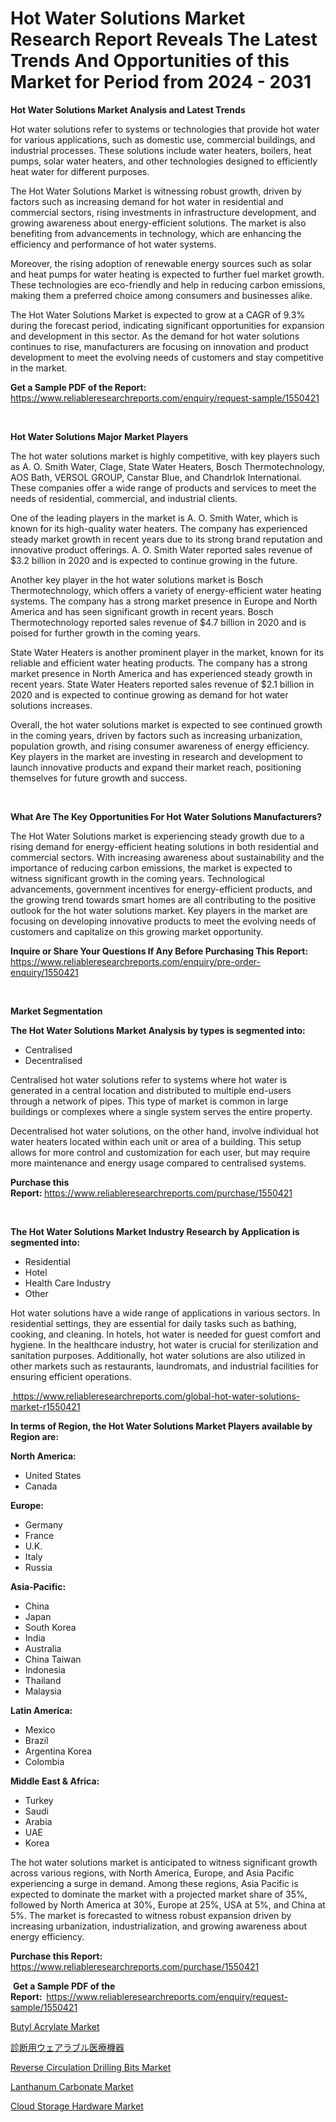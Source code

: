 <p><h1>Hot Water Solutions Market Research Report Reveals The Latest Trends And Opportunities of this Market for Period from 2024 - 2031</h1></p><p><strong>Hot Water Solutions Market Analysis and Latest Trends</strong></p>
<p><p>Hot water solutions refer to systems or technologies that provide hot water for various applications, such as domestic use, commercial buildings, and industrial processes. These solutions include water heaters, boilers, heat pumps, solar water heaters, and other technologies designed to efficiently heat water for different purposes.</p><p>The Hot Water Solutions Market is witnessing robust growth, driven by factors such as increasing demand for hot water in residential and commercial sectors, rising investments in infrastructure development, and growing awareness about energy-efficient solutions. The market is also benefiting from advancements in technology, which are enhancing the efficiency and performance of hot water systems.</p><p>Moreover, the rising adoption of renewable energy sources such as solar and heat pumps for water heating is expected to further fuel market growth. These technologies are eco-friendly and help in reducing carbon emissions, making them a preferred choice among consumers and businesses alike.</p><p>The Hot Water Solutions Market is expected to grow at a CAGR of 9.3% during the forecast period, indicating significant opportunities for expansion and development in this sector. As the demand for hot water solutions continues to rise, manufacturers are focusing on innovation and product development to meet the evolving needs of customers and stay competitive in the market.</p></p>
<p><strong>Get a Sample PDF of the Report:&nbsp;</strong> <a href="https://www.reliableresearchreports.com/enquiry/request-sample/1550421">https://www.reliableresearchreports.com/enquiry/request-sample/1550421</a></p>
<p>&nbsp;</p>
<p><strong>Hot Water Solutions Major Market Players</strong></p>
<p><p>The hot water solutions market is highly competitive, with key players such as A. O. Smith Water, Clage, State Water Heaters, Bosch Thermotechnology, AOS Bath, VERSOL GROUP, Canstar Blue, and Chandrlok International. These companies offer a wide range of products and services to meet the needs of residential, commercial, and industrial clients.</p><p>One of the leading players in the market is A. O. Smith Water, which is known for its high-quality water heaters. The company has experienced steady market growth in recent years due to its strong brand reputation and innovative product offerings. A. O. Smith Water reported sales revenue of $3.2 billion in 2020 and is expected to continue growing in the future.</p><p>Another key player in the hot water solutions market is Bosch Thermotechnology, which offers a variety of energy-efficient water heating systems. The company has a strong market presence in Europe and North America and has seen significant growth in recent years. Bosch Thermotechnology reported sales revenue of $4.7 billion in 2020 and is poised for further growth in the coming years.</p><p>State Water Heaters is another prominent player in the market, known for its reliable and efficient water heating products. The company has a strong market presence in North America and has experienced steady growth in recent years. State Water Heaters reported sales revenue of $2.1 billion in 2020 and is expected to continue growing as demand for hot water solutions increases.</p><p>Overall, the hot water solutions market is expected to see continued growth in the coming years, driven by factors such as increasing urbanization, population growth, and rising consumer awareness of energy efficiency. Key players in the market are investing in research and development to launch innovative products and expand their market reach, positioning themselves for future growth and success.</p></p>
<p>&nbsp;</p>
<p><strong>What Are The Key Opportunities For Hot Water Solutions Manufacturers?</strong></p>
<p><p>The Hot Water Solutions market is experiencing steady growth due to a rising demand for energy-efficient heating solutions in both residential and commercial sectors. With increasing awareness about sustainability and the importance of reducing carbon emissions, the market is expected to witness significant growth in the coming years. Technological advancements, government incentives for energy-efficient products, and the growing trend towards smart homes are all contributing to the positive outlook for the hot water solutions market. Key players in the market are focusing on developing innovative products to meet the evolving needs of customers and capitalize on this growing market opportunity.</p></p>
<p><strong>Inquire or Share Your Questions If Any Before Purchasing This Report:</strong> <a href="https://www.reliableresearchreports.com/enquiry/pre-order-enquiry/1550421">https://www.reliableresearchreports.com/enquiry/pre-order-enquiry/1550421</a></p>
<p>&nbsp;</p>
<p><strong>Market Segmentation</strong></p>
<p><strong>The Hot Water Solutions Market Analysis by types is segmented into:</strong></p>
<p><ul><li>Centralised</li><li>Decentralised</li></ul></p>
<p><p>Centralised hot water solutions refer to systems where hot water is generated in a central location and distributed to multiple end-users through a network of pipes. This type of market is common in large buildings or complexes where a single system serves the entire property. </p><p>Decentralised hot water solutions, on the other hand, involve individual hot water heaters located within each unit or area of a building. This setup allows for more control and customization for each user, but may require more maintenance and energy usage compared to centralised systems.</p></p>
<p><strong>Purchase this Report:&nbsp;</strong><a href="https://www.reliableresearchreports.com/purchase/1550421">https://www.reliableresearchreports.com/purchase/1550421</a></p>
<p>&nbsp;</p>
<p><strong>The Hot Water Solutions Market Industry Research by Application is segmented into:</strong></p>
<p><ul><li>Residential</li><li>Hotel</li><li>Health Care Industry</li><li>Other</li></ul></p>
<p><p>Hot water solutions have a wide range of applications in various sectors. In residential settings, they are essential for daily tasks such as bathing, cooking, and cleaning. In hotels, hot water is needed for guest comfort and hygiene. In the healthcare industry, hot water is crucial for sterilization and sanitation purposes. Additionally, hot water solutions are also utilized in other markets such as restaurants, laundromats, and industrial facilities for ensuring efficient operations.</p></p>
<p><a href="https://www.reliableresearchreports.com/global-hot-water-solutions-market-r1550421">&nbsp;https://www.reliableresearchreports.com/global-hot-water-solutions-market-r1550421</a></p>
<p><strong>In terms of Region, the Hot Water Solutions Market Players available by Region are:</strong></p>
<p>
    <p> <strong> North America: </strong>
        <ul>
            <li>United States</li>
            <li>Canada</li>
        </ul>
        </p> 
    <p> <strong> Europe: </strong>
        <ul>
            <li>Germany</li>
            <li>France</li>
            <li>U.K.</li>
            <li>Italy</li>
            <li>Russia</li>
        </ul>
        </p> 
    <p> <strong> Asia-Pacific: </strong>
        <ul>
            <li>China</li>
            <li>Japan</li>
            <li>South Korea</li>
            <li>India</li>
            <li>Australia</li>
            <li>China Taiwan</li>
            <li>Indonesia</li>
            <li>Thailand</li>
            <li>Malaysia</li>
        </ul>
        </p> 
    <p> <strong> Latin America: </strong>
        <ul>
            <li>Mexico</li>
            <li>Brazil</li>
            <li>Argentina Korea</li>
            <li>Colombia</li>
        </ul>
        </p> 
    <p> <strong> Middle East & Africa: </strong>
        <ul>
            <li>Turkey</li>
            <li>Saudi</li>
            <li>Arabia</li>
            <li>UAE</li>
            <li>Korea</li>
        </ul>
    </p>
    </p>
<p><p>The hot water solutions market is anticipated to witness significant growth across various regions, with North America, Europe, and Asia Pacific experiencing a surge in demand. Among these regions, Asia Pacific is expected to dominate the market with a projected market share of 35%, followed by North America at 30%, Europe at 25%, USA at 5%, and China at 5%. The market is forecasted to witness robust expansion driven by increasing urbanization, industrialization, and growing awareness about energy efficiency.</p></p>
<p><strong>Purchase this Report: </strong><a href="https://www.reliableresearchreports.com/purchase/1550421">https://www.reliableresearchreports.com/purchase/1550421</a></p>
<p>&nbsp;<strong>Get a Sample PDF of the Report:&nbsp;&nbsp;</strong><a href="https://www.reliableresearchreports.com/enquiry/request-sample/1550421">https://www.reliableresearchreports.com/enquiry/request-sample/1550421</a></p>
<p><strong></strong></p>
<p><p><a href="https://issuu.com/reportprime-2/docs/butyl-acrylate-market-size-2030.pptx">Butyl Acrylate Market</a></p><p><a href="https://github.com/EstaSprer20231/Market-Research-Report-List-1/blob/main/701965527133.md">診断用ウェアラブル医療機器</a></p><p><a href="https://www.linkedin.com/pulse/reverse-circulation-drilling-bits-market-research-report-aziuc?trackingId=lQ75gWiC81qyJUDAJfoKMw%3D%3D">Reverse Circulation Drilling Bits Market</a></p><p><a href="https://issuu.com/reportprime-2/docs/lanthanum-carbonate-market-size-2030.pptx">Lanthanum Carbonate Market</a></p><p><a href="https://github.com/brentleyjimmiealvaradoz4l1rea/Market-Research-Report-List-2/blob/main/cloud-storage-hardware-market.md">Cloud Storage Hardware Market</a></p></p>